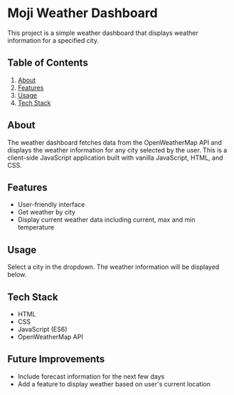 # Moji Weather Dashboard

This project is a simple weather dashboard that displays weather information for a specified city.

## Table of Contents

1. [About](#about)
2. [Features](#features)
3. [Usage](#usage)
4. [Tech Stack](#tech-stack)

## About

The weather dashboard fetches data from the OpenWeatherMap API and displays the weather information for any city selected by the user. This is a client-side JavaScript application built with vanilla JavaScript, HTML, and CSS.

## Features

- User-friendly interface
- Get weather by city
- Display current weather data including current, max and min temperature

## Usage

Select a city in the dropdown. The weather information will be displayed below.

## Tech Stack

- HTML
- CSS
- JavaScript (ES6)
- OpenWeatherMap API

## Future Improvements

- Include forecast information for the next few days
- Add a feature to display weather based on user's current location
